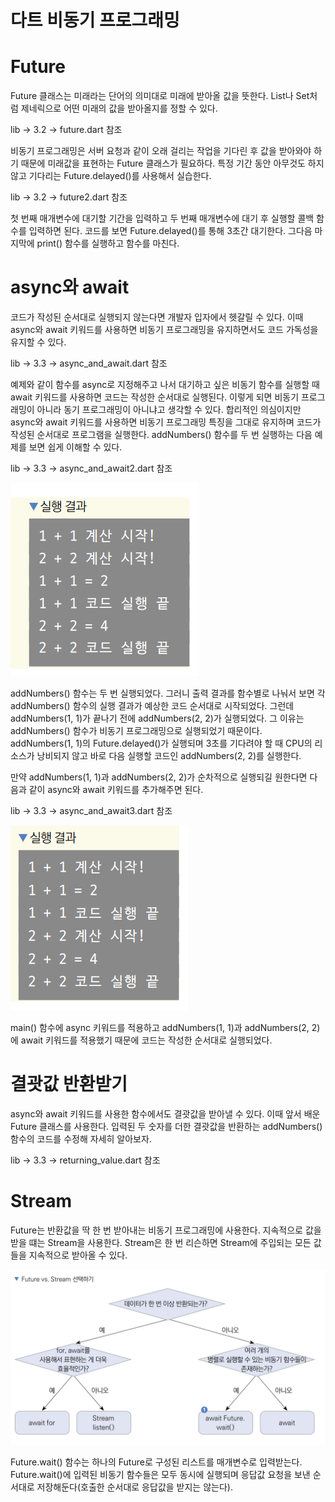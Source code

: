 # **다트 비동기 프로그래밍**  
# **Future**  
Future 클래스는 미래라는 단어의 의미대로 미래에 받아올 값을 뜻한다. List나 Set처럼 제네릭으로 어떤 미래의 값을 받아올지를 
정할 수 있다.  
  
lib -> 3.2 -> future.dart 참조  
  
비동기 프로그래밍은 서버 요청과 같이 오래 걸리는 작업을 기다린 후 값을 받아와야 하기 때문에 미래값을 표현하는 Future 클래스가 
필요하다. 특정 기간 동안 아무것도 하지 않고 기다리는 Future.delayed()를 사용해서 실습한다.  
  
lib -> 3.2 -> future2.dart 참조  
  
첫 번째 매개변수에 대기할 기간을 입력하고 두 번째 매개변수에 대기 후 실행할 콜백 함수를 입력하면 된다. 코드를 보면 
Future.delayed()를 통해 3초간 대기한다. 그다음 마지막에 print() 함수를 실행하고 함수를 마친다.  
  
# **async와 await**  
코드가 작성된 순서대로 실행되지 않는다면 개발자 입자에서 헷갈릴 수 있다. 이때 async와 await 키워드를 사용하면 비동기 
프로그래밍을 유지하면서도 코드 가독성을 유지할 수 있다.  

lib -> 3.3 -> async_and_await.dart 참조  
  
예제와 같이 함수를 async로 지정해주고 나서 대기하고 싶은 비동기 함수를 실행할 때 await 키워드를 사용하면 코드는 작성한 
순서대로 실행된다. 이렇게 되면 비동기 프로그래밍이 아니라 동기 프로그래밍이 아니냐고 생각할 수 있다. 합리적인 의심이지만 
async와 await 키워드를 사용하면 비동기 프로그래밍 특징을 그대로 유지하며 코드가 작성된 순서대로 프로그램을 실행한다. 
addNumbers() 함수를 두 번 실행하는 다음 예제를 보면 쉽게 이해할 수 있다.  
  
lib -> 3.3 -> async_and_await2.dart 참조  
  
![img.png](image/img.png)  
  
addNumbers() 함수는 두 번 실행되었다. 그러니 출력 결과를 함수별로 나눠서 보면 각 addNumbers() 함수의 실행 결과가 예상한 
코드 순서대로 시작되었다. 그런데 addNumbers(1, 1)가 끝나기 전에 addNumbers(2, 2)가 실행되었다. 그 이유는 addNumbers() 함수가 
비동기 프로그래밍으로 실행되었기 때문이다. addNumbers(1, 1)의 Future.delayed()가 실행되며 3초를 기다려야 할 때 CPU의 리소스가 
낭비되지 않고 바로 다음 실행할 코드인 addNumbers(2, 2)를 실행한다.  
  
만약 addNumbers(1, 1)과 addNumbers(2, 2)가 순차적으로 실행되길 원한다면 다음과 같이 async와 await 키워드를 추가해주면 된다.  
  
lib -> 3.3 -> async_and_await3.dart 참조  
  
![img.png](image/img2.png)  
  
main() 함수에 async 키워드를 적용하고 addNumbers(1, 1)과 addNumbers(2, 2)에 await 키워드를 적용했기 때문에 코드는 
작성한 순서대로 실행되었다.  
  
# **결괏값 반환받기**  
async와 await 키워드를 사용한 함수에서도 결괏값을 받아낼 수 있다. 이때 앞서 배운 Future 클래스를 사용한다. 입력된 
두 숫자를 더한 결괏값을 반환하는 addNumbers() 함수의 코드를 수정해 자세히 알아보자.  
  
lib -> 3.3 -> returning_value.dart 참조  
  
# **Stream**  
Future는 반환값을 딱 한 번 받아내는 비동기 프로그래밍에 사용한다. 지속적으로 값을 받을 떄는 Stream을 사용한다. Stream은 
한 번 리슨하면 Stream에 주입되는 모든 값들을 지속적으로 받아올 수 있다.  
  
![img.png](image/img3.png)  
  
Future.wait() 함수는 하나의 Future로 구성된 리스트를 매개변수로 입력받는다. Future.wait()에 입력된 비동기 함수들은 
모두 동시에 실행되며 응답값 요청을 보낸 순서대로 저장해둔다(호출한 순서대로 응답값을 받지는 않는다).

